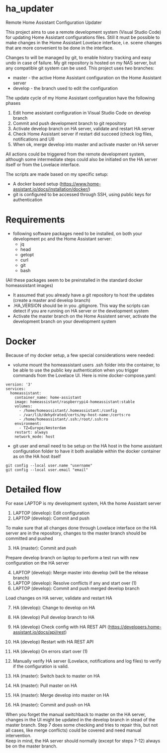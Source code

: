 # ha_updater
Remote Home Assistant Configuration Updater

This project aims to use a remote development system (Visual Studio Code) for updating Home Assistant configurations files. Still it must be possible to make changes in the Home Assistant Lovelace interface, i.e. scene changes that are more convenient to be done in the interface.

Changes to will be managed by git, to enable history tracking and easy undo in case of failure. My git repository is hosted on my NAS server, but any compatible git system can be used. This project uses two branches: 

* master - the active Home Assistant configuration on the Home Assistant server
* develop - the branch used to edit the configuration

The update cycle of my Home Assistant configuration have the following phases

1. Edit home assistant configuration in Visual Studio Code on develop branch
1. Commit and push development branch to git repository
1. Activate develop branch on HA server, validate and restart HA server
1. Check Home Assistant server if restart did succeed (check log files, notifications and UI)
1. When ok, merge develop into master and activate master on HA server   

All actions could be triggered from the remote development system, although some intermediate steps could also be initiated on the HA server itself or from the Lovelace interface.

The scripts are made based on my specific setup:

* A docker based setup (https://www.home-assistant.io/docs/installation/docker/)
* git is configured to be accessed through SSH, using public keys for authentication

# Requirements
* following software packages need to be installed, on both your development pc and the Home Assistant server:
  * jq
  * head
  * getopt
  * curl 
  * git
  * bash
  
(All these packages seem to be preinstalled in the standard docker homeassistant images)
* It assumed that you already have a git repository to host the updates (create a master and develop branch)
* .HA_VERSION should be in you .gitignore. This way the scripts can detect if you are running on HA server or the development system
* Activate the master branch on the Home Assistent server, activate the development branch on your development system

# Docker
Because of my docker setup, a few special considerations were needed:

* volume mount the homeassistant users .ssh folder into the container, to be able to use the public key authentication when you trigger commands from the Lovelace UI. Here is mine docker-compose.yaml:
```
version: '3'
services:
  homeassistant:
    container_name: home-assistant
    image: homeassistant/raspberrypi4-homeassistant:stable
    volumes:
      - /home/homeassistant/.homeassistant:/config
      - /var/lib/dehydrated/certs/my-host-name:/certs:ro
      - /home/homeassistant/.ssh:/root/.ssh:ro
    environment:
      - TZ=Europe/Amsterdam
    restart: always
    network_mode: host
```
* git user and email need to be setup on the HA host in the home assistant configuration folder to have it both available within the docker container as on the HA host itself
```
git config --local user.name "username"
git config --local user.email "email"
```
# Detailed flow
For ease LAPTOP is my development system, HA the home Assistant server
1) LAPTOP (develop): Edit configuration
2) LAPTOP (develop): Commit and push

To make sure that all changes done through Lovelace interface on the HA server are in the repository, changes to the master branch should be committed and pushed

3) HA (master): Commit and push 

Prepare develop branch on laptop to perform a test run with new configuration on the HA server

4) LAPTOP (develop): Merge master into develop (will be the release branch)
5) LAPTOP (develop): Resolve conflicts if any and start over (1)
6) LAPTOP (develop): Commit and push merged develop branch

Load changes on HA server, validate and restart HA 

7) HA (develop): Change to develop on HA 
8) HA (develop) Pull develop branch to HA
9) HA (develop) Check config with HA REST API (https://developers.home-assistant.io/docs/api/rest)
10) HA (develop) Restart with HA REST API
11) HA (develop) On errors start over (1)


12) Manually verify HA server (Lovelace, notifications and log files) to verify if the configuration is valid.


13) HA (master): Switch back to master on HA
14) HA (master): Pull master on HA
15) HA (master): Merge develop into master on HA
16) HA (master): Commit and push on HA

When you forget the manual switchback to master on the HA server, changes in the UI might be updated in the develop branch in stead of the master branch. Step 7 does some checking and tries to repair this, but not all cases, like merge conflicts) could be covered and need manual intervention.  
Keep in mind, the HA server should normally (except for steps 7-12) always be on the master branch.



